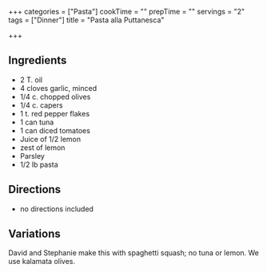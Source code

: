 +++
categories = ["Pasta"]
cookTime = ""
prepTime = ""
servings = "2"
tags = ["Dinner"]
title = "Pasta alla Puttanesca"

+++
## Ingredients

* 2 T. oil
* 4 cloves garlic, minced
* 1/4 c. chopped olives
* 1/4 c. capers
* 1 t. red pepper flakes
* 1 can tuna
* 1 can diced tomatoes
* Juice of 1/2 lemon
* zest of lemon
* Parsley
* 1/2 lb pasta

## Directions

* no directions included

## Variations

David and Stephanie make this with spaghetti squash; no tuna or lemon. We use kalamata olives.